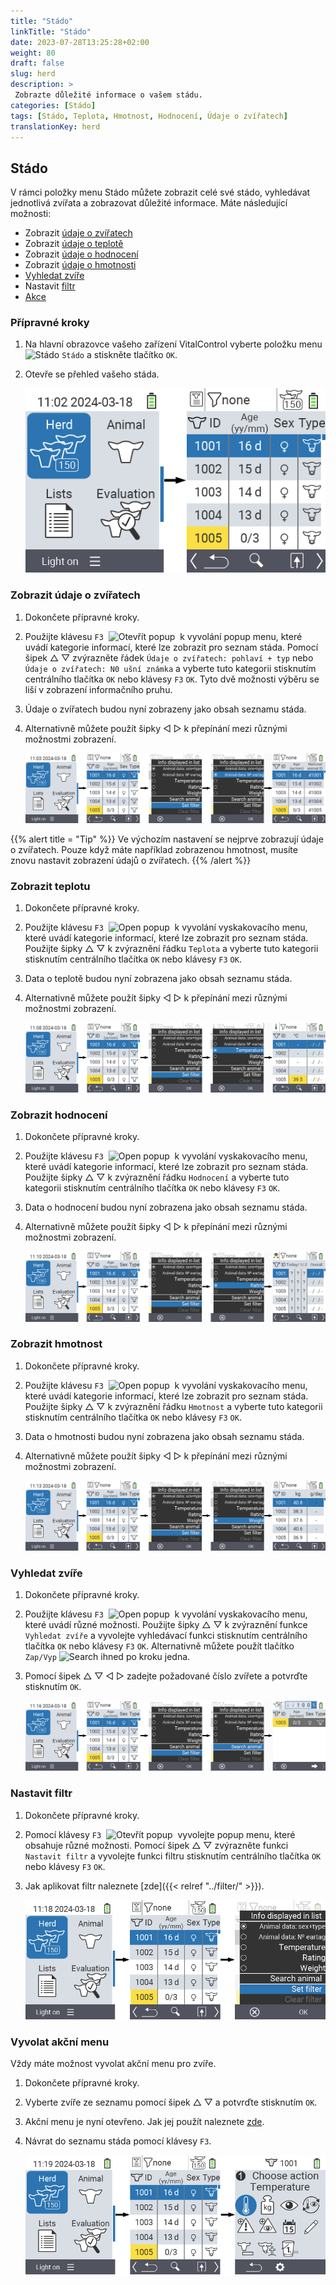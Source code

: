 ```yaml
---
title: "Stádo"
linkTitle: "Stádo"
date: 2023-07-28T13:25:28+02:00
weight: 80
draft: false
slug: herd
description: >
 Zobrazte důležité informace o vašem stádu.
categories: [Stádo]
tags: [Stádo, Teplota, Hmotnost, Hodnocení, Údaje o zvířatech]
translationKey: herd
---
```

## Stádo

V rámci položky menu Stádo můžete zobrazit celé své stádo, vyhledávat jednotlivá zvířata a zobrazovat důležité informace. Máte následující možnosti:

- Zobrazit [údaje o zvířatech](#view-animal-data)
- Zobrazit [údaje o teplotě](#display-temperature)
- Zobrazit [údaje o hodnocení](#view-rating)
- Zobrazit [údaje o hmotnosti](#view-rating)
- [Vyhledat zvíře](#search-animal)
- Nastavit [filtr](#set-filter)
- [Akce](#call-action-menu)

### Přípravné kroky

1. Na hlavní obrazovce vašeho zařízení VitalControl vyberte položku menu <img src="/icons/main/herd.svg" width="60" align="bottom" alt="Stádo" /> `Stádo` a stiskněte tlačítko `OK`.

2. Otevře se přehled vašeho stáda.

    ![VitalControl: Menu Stádo](images/herde.png "Stádo")

### Zobrazit údaje o zvířatech

1. Dokončete přípravné kroky.

2. Použijte klávesu `F3` &nbsp;<img src="/icons/footer/open-popup.svg" width="15" align="bottom" alt="Otevřít popup" />&nbsp; k vyvolání popup menu, které uvádí kategorie informací, které lze zobrazit pro seznam stáda. Pomocí šipek △ ▽ zvýrazněte řádek `Údaje o zvířatech: pohlaví + typ` nebo `Údaje o zvířatech: N0 ušní známka` a vyberte tuto kategorii stisknutím centrálního tlačítka `OK` nebo klávesy `F3` `OK`. Tyto dvě možnosti výběru se liší v zobrazení informačního pruhu.

3. Údaje o zvířatech budou nyní zobrazeny jako obsah seznamu stáda.

4. Alternativně můžete použít šipky ◁ ▷ k přepínání mezi různými možnostmi zobrazení.

    ![VitalControl: Menu Stádo](images/animaldata.png "Zobrazit údaje o zvířatech")

{{% alert title = "Tip" %}}
Ve výchozím nastavení se nejprve zobrazují údaje o zvířatech. Pouze když máte například zobrazenou hmotnost, musíte znovu nastavit zobrazení údajů o zvířatech.
{{% /alert %}}

### Zobrazit teplotu

1. Dokončete přípravné kroky.


2. Použijte klávesu `F3` &nbsp;<img src="/icons/footer/open-popup.svg" width="15" align="bottom" alt="Open popup" />&nbsp; k vyvolání vyskakovacího menu, které uvádí kategorie informací, které lze zobrazit pro seznam stáda. Použijte šipky △ ▽ k zvýraznění řádku `Teplota` a vyberte tuto kategorii stisknutím centrálního tlačítka `OK` nebo klávesy `F3` `OK`.

3. Data o teplotě budou nyní zobrazena jako obsah seznamu stáda.

4. Alternativně můžete použít šipky ◁ ▷ k přepínání mezi různými možnostmi zobrazení.

    ![VitalControl: Menu Herd](images/temperature.png "Zobrazit teplotu")

### Zobrazit hodnocení

1. Dokončete přípravné kroky.

2. Použijte klávesu `F3` &nbsp;<img src="/icons/footer/open-popup.svg" width="15" align="bottom" alt="Open popup" />&nbsp; k vyvolání vyskakovacího menu, které uvádí kategorie informací, které lze zobrazit pro seznam stáda. Použijte šipky △ ▽ k zvýraznění řádku `Hodnocení` a vyberte tuto kategorii stisknutím centrálního tlačítka `OK` nebo klávesy `F3` `OK`.

3. Data o hodnocení budou nyní zobrazena jako obsah seznamu stáda.

4. Alternativně můžete použít šipky ◁ ▷ k přepínání mezi různými možnostmi zobrazení.

    ![VitalControl: Menu Herd](images/rating.png "Zobrazit hodnocení")

### Zobrazit hmotnost

1. Dokončete přípravné kroky.

2. Použijte klávesu `F3` &nbsp;<img src="/icons/footer/open-popup.svg" width="15" align="bottom" alt="Open popup" />&nbsp; k vyvolání vyskakovacího menu, které uvádí kategorie informací, které lze zobrazit pro seznam stáda. Použijte šipky △ ▽ k zvýraznění řádku `Hmotnost` a vyberte tuto kategorii stisknutím centrálního tlačítka `OK` nebo klávesy `F3` `OK`.

3. Data o hmotnosti budou nyní zobrazena jako obsah seznamu stáda.

4. Alternativně můžete použít šipky ◁ ▷ k přepínání mezi různými možnostmi zobrazení.

    ![VitalControl: Menu Herd](images/weight.png "Zobrazit hmotnost")

### Vyhledat zvíře

1. Dokončete přípravné kroky.

2. Použijte klávesu `F3` &nbsp;<img src="/icons/footer/open-popup.svg" width="15" align="bottom" alt="Open popup" />&nbsp; k vyvolání vyskakovacího menu, které uvádí různé možnosti. Použijte šipky △ ▽ k zvýraznění funkce `Vyhledat zvíře` a vyvolejte vyhledávací funkci stisknutím centrálního tlačítka `OK` nebo klávesy `F3` `OK`. Alternativně můžete použít tlačítko `Zap/Vyp` <img src="/icons/footer/search.svg" width="15" align="bottom" alt="Search" /> ihned po kroku jedna.


3. Pomocí šipek △ ▽ ◁ ▷ zadejte požadované číslo zvířete a potvrďte stisknutím `OK`.

    ![VitalControl: Menu Stádo](images/search.png "Vyhledat zvíře")

### Nastavit filtr

1. Dokončete přípravné kroky.

2. Pomocí klávesy `F3` &nbsp;<img src="/icons/footer/open-popup.svg" width="15" align="bottom" alt="Otevřít popup" />&nbsp; vyvolejte popup menu, které obsahuje různé možnosti. Pomocí šipek △ ▽ zvýrazněte funkci `Nastavit filtr` a vyvolejte funkci filtru stisknutím centrálního tlačítka `OK` nebo klávesy `F3` `OK`.

3. Jak aplikovat filtr naleznete [zde]({{< relref "../filter/" >}}).

    ![VitalControl: Menu Stádo](images/setfilter.png "Vyhledat zvíře")

### Vyvolat akční menu

Vždy máte možnost vyvolat akční menu pro zvíře.

1. Dokončete přípravné kroky.

2. Vyberte zvíře ze seznamu pomocí šipek △ ▽ a potvrďte stisknutím `OK`.

3. Akční menu je nyní otevřeno. Jak jej použít naleznete [zde](../actions).

4. Návrat do seznamu stáda pomocí klávesy `F3`.

    ![VitalControl: Menu Stádo](images/action.png "Vyvolat akce")
